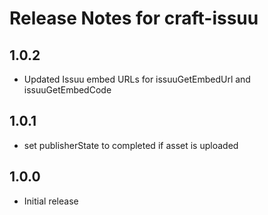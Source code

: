 # Release Notes for craft-issuu

## 1.0.2
- Updated Issuu embed URLs for issuuGetEmbedUrl and issuuGetEmbedCode

## 1.0.1
- set publisherState to completed if asset is uploaded

## 1.0.0
- Initial release